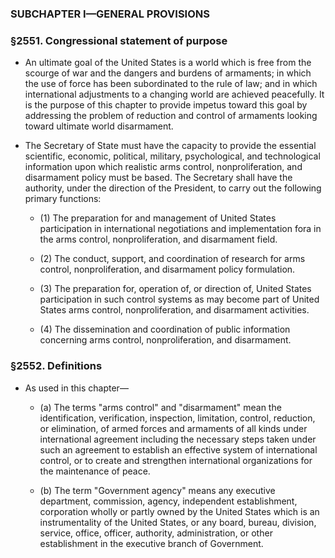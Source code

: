 ### SUBCHAPTER I—GENERAL PROVISIONS

### §2551. Congressional statement of purpose
* An ultimate goal of the United States is a world which is free from the scourge of war and the dangers and burdens of armaments; in which the use of force has been subordinated to the rule of law; and in which international adjustments to a changing world are achieved peacefully. It is the purpose of this chapter to provide impetus toward this goal by addressing the problem of reduction and control of armaments looking toward ultimate world disarmament.

* The Secretary of State must have the capacity to provide the essential scientific, economic, political, military, psychological, and technological information upon which realistic arms control, nonproliferation, and disarmament policy must be based. The Secretary shall have the authority, under the direction of the President, to carry out the following primary functions:

  * (1) The preparation for and management of United States participation in international negotiations and implementation fora in the arms control, nonproliferation, and disarmament field.

  * (2) The conduct, support, and coordination of research for arms control, nonproliferation, and disarmament policy formulation.

  * (3) The preparation for, operation of, or direction of, United States participation in such control systems as may become part of United States arms control, nonproliferation, and disarmament activities.

  * (4) The dissemination and coordination of public information concerning arms control, nonproliferation, and disarmament.

### §2552. Definitions
* As used in this chapter—

  * (a) The terms "arms control" and "disarmament" mean the identification, verification, inspection, limitation, control, reduction, or elimination, of armed forces and armaments of all kinds under international agreement including the necessary steps taken under such an agreement to establish an effective system of international control, or to create and strengthen international organizations for the maintenance of peace.

  * (b) The term "Government agency" means any executive department, commission, agency, independent establishment, corporation wholly or partly owned by the United States which is an instrumentality of the United States, or any board, bureau, division, service, office, officer, authority, administration, or other establishment in the executive branch of Government.